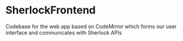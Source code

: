 # SherlockFrontend
Codebase for the web app based on CodeMirror which forms our user interface and communicates with Sherlock APIs
